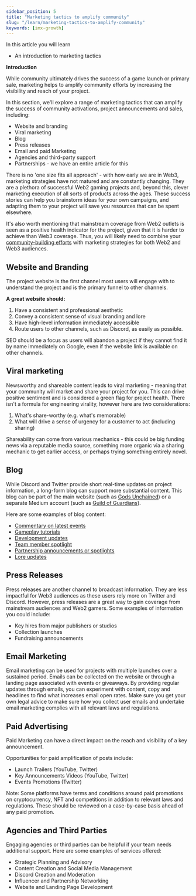 ```yaml
---
sidebar_position: 5
title: "Marketing tactics to amplify community"
slug: "/learn/marketing-tactics-to-amplify-community"
keywords: [imx-growth]
---
```


In this article you will learn

- An introduction to marketing tactics

**Introduction**

While community ultimately drives the success of a game launch or primary sale, marketing helps to amplify community efforts by increasing the visibility and reach of your project.

In this section, we'll explore a range of marketing tactics that can amplify the success of community activations, project announcements and sales, including:

- Website and branding
- Viral marketing
- Blog
- Press releases
- Email and paid Marketing
- Agencies and third-party support
- Partnerships - we have an entire article for this

There is no 'one size fits all approach' - with how early we are in Web3, marketing strategies have not matured and are constantly changing. They are a plethora of successful Web2 gaming projects and, beyond this, clever marketing execution of all sorts of products across the ages. These success stories can help you brainstorm ideas for your own campaigns, and adapting them to your project will save you resources that can be spent elsewhere.

It's also worth mentioning that mainstream coverage from Web2 outlets is seen as a positive health indicator for the project, given that it is harder to achieve than Web3 coverage. Thus, you will likely need to combine your [community-building efforts](building-communities-in-different-channels) with marketing strategies for both Web2 and Web3 audiences.

## **Website and Branding**

The project website is the first channel most users will engage with to understand the project and is the primary funnel to other channels.

**A great website should:**

1. Have a consistent and professional aesthetic
2. Convey a consistent sense of visual branding and lore
3. Have high-level information immediately accessible
4. Route users to other channels, such as Discord, as easily as possible.

SEO should be a focus as users will abandon a project if they cannot find it by name immediately on Google, even if the website link is available on other channels.

## **Viral marketing**

Newsworthy and shareable content leads to viral marketing - meaning that your community will market and share your project for you. This can drive positive sentiment and is considered a green flag for project health. There isn't a formula for engineering virality, however here are two considerations:

1. What's share-worthy (e.g. what's memorable)
2. What will drive a sense of urgency for a customer to act (including sharing)

Shareability can come from various mechanics - this could be big funding news via a reputable media source, something more organic via a sharing mechanic to get earlier access, or perhaps trying something entirely novel.

## **Blog**

While Discord and Twitter provide short real-time updates on project information, a long-form blog can support more substantial content. This blog can be part of the main website (such as [Gods Unchained](https://blog.godsunchained.com/)) or a separate Medium account (such as [Guild of Guardians](https://guildofguardians.medium.com/)).

Here are some examples of blog content:

- [Commentary on latest events](https://www.immutable.com/blog/deep-dive-immutable-the-merge)
- [Gameplay tutorials](https://blog.godsunchained.com/2022/10/06/gods-unchained-game-modes/)
- [Development updates](https://blog.godsunchained.com/2022/08/11/dev-update-august/)
- [Team member spotlight](https://blog.godsunchained.com/2022/10/06/meet-the-team/)
- [Partnership announcements or spotlights](https://www.immutable.com/blog/aqua-partner-profile)
- [Lore updates](https://blog.godsunchained.com/2022/09/28/cosmic-shift-mechanics/)

## **Press Releases**

Press releases are another channel to broadcast information. They are less impactful for Web3 audiences as these users rely more on Twitter and Discord. However, press releases are a great way to gain coverage from mainstream audiences and Web2 gamers. Some examples of information you could include:

- Key hires from major publishers or studios
- Collection launches
- Fundraising announcements

## **Email Marketing**

Email marketing can be used for projects with multiple launches over a sustained period. Emails can be collected on the website or through a landing page associated with events or giveaways. By providing regular updates through emails, you can experiment with content, copy and headlines to find what increases email open rates. Make sure you get your own legal advice to make sure how you collect user emails and undertake email marketing complies with all relevant laws and regulations.

## **Paid Advertising**

Paid Marketing can have a direct impact on the reach and visibility of a key announcement.

Opportunities for paid amplification of posts include:

- Launch Trailers (YouTube, Twitter)
- Key Announcements Videos (YouTube, Twitter)
- Events Promotions (Twitter)

Note: Some platforms have terms and conditions around paid promotions on cryptocurrency, NFT and competitions in addition to relevant laws and regulations. These should be reviewed on a case-by-case basis ahead of any paid promotion.

## **Agencies and Third Parties**

Engaging agencies or third parties can be helpful if your team needs additional support. Here are some examples of services offered:

- Strategic Planning and Advisory
- Content Creation and Social Media Management
- Discord Creation and Moderation
- Influencer and Partnership Networking
- Website and Landing Page Development